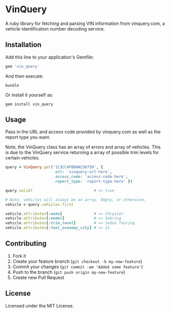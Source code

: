 # VinQuery

A ruby library for fetching and parsing VIN information from vinquery.com, a vehicle identification number decoding service.

## Installation

Add this line to your application's Gemfile:

```ruby
gem 'vin_query'
```

And then execute:

    bundle

Or install it yourself as:

    gem install vin_query

## Usage

Pass in the URL and access code provided by vinquery.com as well as the report type you want.

Note, the VinQuery class has an array of errors and array of vehicles. This is due to the VinQuery service returning a array of possible trim levels for certain vehicles.

```ruby
query = VinQuery.get('1C3CC4FB8AN236750', {
                      url: 'vinquery-url-here',
                      access_code: 'access-code-here',
                      report_type: 'report-type-here' })

query.valid?                           # => true

# Note, vehicles will always be an array. Empty, or otherwise.
vehicle = query.vehicles.first

vehicle.attributes[:make]              # => Chrysler
vehicle.attributes[:model]             # => Sebring
vehicle.attributes[:trim_level]        # => Sedan Touring
vehicle.attributes[:fuel_economy_city] # => 21
```

## Contributing

1. Fork it
2. Create your feature branch (`git checkout -b my-new-feature`)
3. Commit your changes (`git commit -am 'Added some feature'`)
4. Push to the branch (`git push origin my-new-feature`)
5. Create new Pull Request

## License

Licensed under the MIT License.
